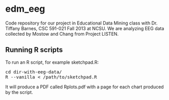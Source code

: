 # edm_eeg
Code repository for our project in Educational Data Mining class with Dr. Tiffany Barnes, CSC 591-021 Fall 2013 at NCSU. We are analyzing EEG data collected by Mostow and Chang from Project LISTEN.

## Running R scripts
To run an R script, for example sketchpad.R:
<pre>
cd dir-with-eeg-data/
R --vanilla < /path/to/sketchpad.R
</pre>

It will produce a PDF called Rplots.pdf with a page for each chart produced by the script.
